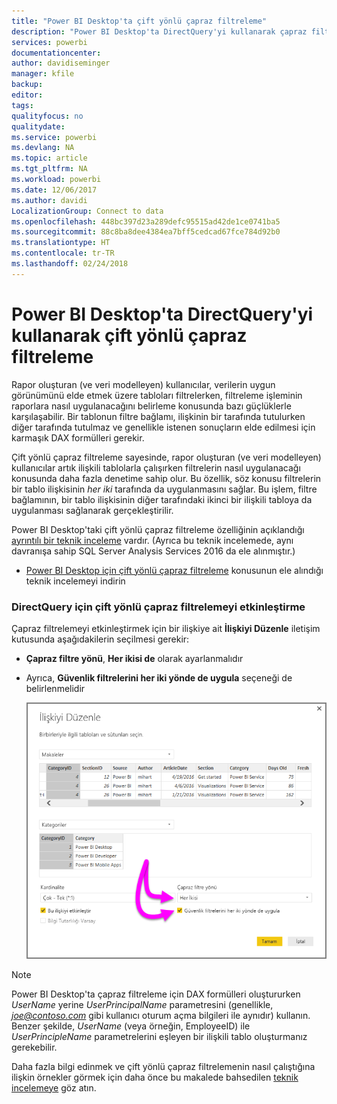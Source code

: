 ```yaml
---
title: "Power BI Desktop'ta çift yönlü çapraz filtreleme"
description: "Power BI Desktop'ta DirectQuery'yi kullanarak çapraz filtrelemeyi etkinleştirin"
services: powerbi
documentationcenter: 
author: davidiseminger
manager: kfile
backup: 
editor: 
tags: 
qualityfocus: no
qualitydate: 
ms.service: powerbi
ms.devlang: NA
ms.topic: article
ms.tgt_pltfrm: NA
ms.workload: powerbi
ms.date: 12/06/2017
ms.author: davidi
LocalizationGroup: Connect to data
ms.openlocfilehash: 448bc397d23a289defc95515ad42de1ce0741ba5
ms.sourcegitcommit: 88c8ba8dee4384ea7bff5cedcad67fce784d92b0
ms.translationtype: HT
ms.contentlocale: tr-TR
ms.lasthandoff: 02/24/2018
---
```

# <a name="bidirectional-cross-filtering-using-directquery-in-power-bi-desktop"></a>Power BI Desktop'ta DirectQuery'yi kullanarak çift yönlü çapraz filtreleme

Rapor oluşturan (ve veri modelleyen) kullanıcılar, verilerin uygun görünümünü elde etmek üzere tabloları filtrelerken, filtreleme işleminin raporlara nasıl uygulanacağını belirleme konusunda bazı güçlüklerle karşılaşabilir. Bir tablonun filtre bağlamı, ilişkinin bir tarafında tutulurken diğer tarafında tutulmaz ve genellikle istenen sonuçların elde edilmesi için karmaşık DAX formülleri gerekir.

Çift yönlü çapraz filtreleme sayesinde, rapor oluşturan (ve veri modelleyen) kullanıcılar artık ilişkili tablolarla çalışırken filtrelerin nasıl uygulanacağı konusunda daha fazla denetime sahip olur. Bu özellik, söz konusu filtrelerin bir tablo ilişkisinin *her iki* tarafında da uygulanmasını sağlar. Bu işlem, filtre bağlamının, bir tablo ilişkisinin diğer tarafındaki ikinci bir ilişkili tabloya da uygulanması sağlanarak gerçekleştirilir.

Power BI Desktop'taki çift yönlü çapraz filtreleme özelliğinin açıklandığı [ayrıntılı bir teknik inceleme](http://download.microsoft.com/download/2/7/8/2782DF95-3E0D-40CD-BFC8-749A2882E109/Bidirectional%20cross-filtering%20in%20Analysis%20Services%202016%20and%20Power%20BI.docx) vardır. (Ayrıca bu teknik incelemede, aynı davranışa sahip SQL Server Analysis Services 2016 da ele alınmıştır.)

* [Power BI Desktop için çift yönlü çapraz filtreleme](http://download.microsoft.com/download/2/7/8/2782DF95-3E0D-40CD-BFC8-749A2882E109/Bidirectional%20cross-filtering%20in%20Analysis%20Services%202016%20and%20Power%20BI.docx) konusunun ele alındığı teknik incelemeyi indirin

### <a name="enabling-bidirectional-cross-filtering-for-directquery"></a>DirectQuery için çift yönlü çapraz filtrelemeyi etkinleştirme

Çapraz filtrelemeyi etkinleştirmek için bir ilişkiye ait **İlişkiyi Düzenle** iletişim kutusunda aşağıdakilerin seçilmesi gerekir:

* **Çapraz filtre yönü**, **Her ikisi de** olarak ayarlanmalıdır
* Ayrıca, **Güvenlik filtrelerini her iki yönde de uygula** seçeneği de belirlenmelidir
  
  ![](media/desktop-bidirectional-filtering/bidirectional-filtering_2.png)

> [!NOTE]
> Power BI Desktop'ta çapraz filtreleme için DAX formülleri oluştururken *UserName* yerine *UserPrincipalName* parametresini (genellikle, *joe@contoso.com* gibi kullanıcı oturum açma bilgileri ile aynıdır) kullanın. Benzer şekilde, *UserName* (veya örneğin, EmployeeID) ile *UserPrincipleName* parametrelerini eşleyen bir ilişkili tablo oluşturmanız gerekebilir.
> 
> 

Daha fazla bilgi edinmek ve çift yönlü çapraz filtrelemenin nasıl çalıştığına ilişkin örnekler görmek için daha önce bu makalede bahsedilen [teknik incelemeye](http://download.microsoft.com/download/2/7/8/2782DF95-3E0D-40CD-BFC8-749A2882E109/Bidirectional%20cross-filtering%20in%20Analysis%20Services%202016%20and%20Power%20BI.docx) göz atın.

